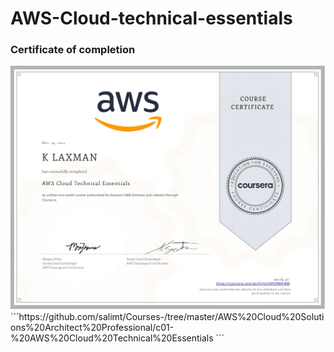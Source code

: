 # AWS-Cloud-technical-essentials

### Certificate of completion 
<img src="https://github.com/Laxman824/AWS-Cloud-technical-essentials/blob/main/screenshots/Coursera-aws.jpg" width="600">
```https://github.com/salimt/Courses-/tree/master/AWS%20Cloud%20Solutions%20Architect%20Professional/c01-%20AWS%20Cloud%20Technical%20Essentials ```
